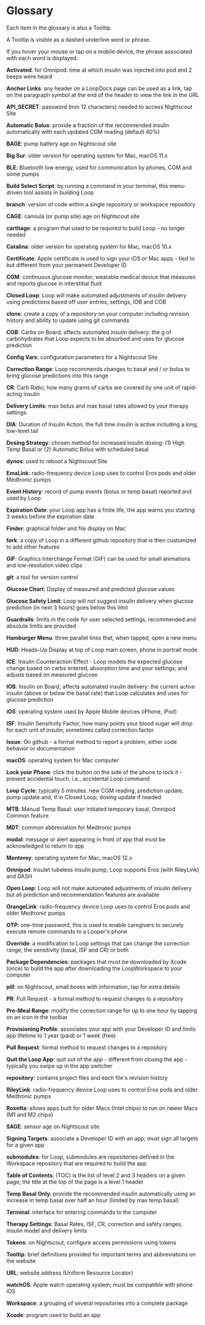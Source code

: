 # Glossary

Each item in the glossary is also a Tooltip.

A Tooltip is visible as a dashed underline word or phrase.

If you hover your mouse or tap on a mobile device, the phrase associated with each word is displayed.


**Activated**: for Omnipod: time at which insulin was injected into pod and 2 beeps were heard

**Anchor Links**: any header on a LoopDocs page can be used as a link, tap on the paragraph symbol at the end of the header to view the link in the URL

**API_SECRET**: password (min 12 characters) needed to access Nightscout Site

**Automatic Bolus**: provide a fraction of the recommended insulin automatically with each updated CGM reading (default 40%)

**BAGE**: pump battery age on Nightscout site

**Big Sur**: older version for operating system for Mac, macOS 11.x

**BLE**: Bluetooth low energy, used for communication by phones, CGM and some pumps

**Build Select Script**: by running a command in your terminal, this menu-driven tool assists in building Loop

**branch**: version of code within a single repository or workspace repository

**CAGE**: cannula (or pump site) age on Nightscout site

**carthage**: a program that used to be required to build Loop - no longer needed

**Catalina**: older version for operating system for Mac, macOS 10.x

**Certificate**: Apple certificate is used to sign your iOS or Mac apps - tied to but different from your permanent Developer ID

**CGM**: continuous glucose monitor, wearable medical device that measures and reports glucose in interstitial fluid

**Closed Loop**: Loop will make automated adjustments of insulin delivery using predictions based off user entries, settings, IOB and COB

**clone**: create a copy of a repository on your computer including revision history and ability to update using git commands

**COB**: Carbs on Board, affects automated insulin delivery: the g of carbohydrates that Loop expects to be absorbed and uses for glucose prediction

**Config Vars**: configuration parameters for a Nightscout Site

**Correction Range**: Loop recommends changes to basal and / or bolus to bring glucose predictions into this range

**CR**: Carb Ratio; how many grams of carbs are covered by one unit of rapid-acting insulin

**Delivery Limits**: max bolus and max basal rates allowed by your therapy settings

**DIA**: Duration of Insulin Action, the full time insulin is active including a long, low-level tail

**Dosing Strategy**: chosen method for increased insulin dosing: (1) High Temp Basal or (2) Automatic Bolus with scheduled basal

**dynos**: used to reboot a Nightscout Site

**EmaLink**: radio-frequency device Loop uses to control Eros pods and older Medtronic pumps

**Event History**: record of pump events (bolus or temp basal) reported and used by Loop

**Expiration Date**: your Loop app has a finite life, the app warns you starting 3 weeks before the expiration date

**Finder**: graphical folder and file display on Mac

**fork**: a copy of Loop in a different github repository that is then customized to add other features

**GIF**: Graphics Interchange Format (GIF) can be used for small animations and low-resolution video clips

**git**: a tool for version control

**Glucose Chart**: Display of measured and predicted glucose values

**Glucose Safety Limit**: Loop will not suggest insulin delivery when glucose prediction (in next 3 hours) goes below this limit

**Guardrails**: limits in the code for user selected settings, recommended and absolute limits are provided

**Hamburger Menu**: three parallel lines that, when tapped, open a new menu

**HUD**: Heads-Up Display at top of Loop main screen, phone in portrait mode

**ICE**: Insulin Counteraction Effect - Loop models the expected glucose change based on carbs entered, absorption time and your settings; and adjusts based on measured glucose

**IOB**: Insulin on Board, affects automated insulin delivery: the current active insulin (above or below the basal rate) that Loop calculates and uses for glucose prediction

**iOS**: operating system used by Apple Mobile devices (iPhone, iPod)

**ISF**: Insulin Sensitivity Factor; how many points your blood sugar will drop for each unit of insulin; sometimes called correction factor

**Issue**: On github - a formal method to report a problem, either code behavior or documentation

**macOS**: operating system for Mac computer

**Lock your Phone**: click the button on the side of the phone to lock it - prevent accidental touch, i.e., accidental Loop command

**Loop Cycle**: typically 5 minutes: new CGM reading, prediction update, pump update and, if in Closed Loop, dosing update if needed

**MTB**: Manual Temp Basal: user initiated temporary basal, Omnipod Common feature

**MDT**: common abbreviation for Medtronic pumps

**modal**: message or alert appearing in front of app that must be acknowledged to return to app

**Monterey**: operating system for Mac, macOS 12.x

**Omnipod**: Insulet tubeless insulin pump; Loop supports Eros (with RileyLink) and DASH

**Open Loop**: Loop will not make automated adjustments of insulin delivery but all prediction and recommendation features are available

**OrangeLink**: radio-frequency device Loop uses to control Eros pods and older Medtronic pumps

**OTP**: one-time password, this is used to enable caregivers to securely execute remote commands to a Looper's phone

**Override**: a modification to Loop settings that can change the correction range, the sensitivity (basal, ISF and CR) or both

**Package Dependencies**: packages that must be downloaded by Xcode (once) to build the app after downloading the LoopWorkspace to your computer

**pill**: on Nightscout, small boxes with information, tap for extra details

**PR**: Pull Request - a formal method to request changes to a repository

**Pre-Meal Range**: modify the correction range for up to one hour by tapping on an icon in the toolbar

**Provisioning Profile**: associates your app with your Developer ID and limits app lifetime to 1 year (paid) or 1 week (free)

**Pull Request**: formal method to request changes to a repository

**Quit the Loop App**: quit out of the app - different from closing the app - typically you swipe up in the app switcher

**repository**: contains project files and each file's revision history

**RileyLink**: radio-frequency device Loop uses to control Eros pods and older Medtronic pumps

**Rosetta**: allows apps built for older Macs (Intel chips) to run on newer Macs (M1 and M2 chips)

**SAGE**: sensor age on Nightscout site

**Signing Targets**: associate a Developer ID with an app; must sign all targets for a given app

**submodules**: for Loop, submodules are repositories defined in the Workspace repository that are required to build the app

**Table of Contents**: (TOC) is the list of level 2 and 3 headers on a given page; the title at the top of the page is a level 1 header

**Temp Basal Only**: provide the recommended insulin automatically using an increase in temp basal over half an hour (limited by max temp basal)

**Terminal**: interface for entering commands to the computer

**Therapy Settings**: Basal Rates, ISF, CR, correction and safety ranges, insulin model and delivery limits

**Tokens**: on Nightscout, configure access permissions using tokens

**Tooltip**: brief definitions provided for important terms and abbreviations on the website

**URL**: website address (Uniform Resource Locator)

**watchOS**: Apple watch operating system; must be compatible with phone iOS

**Workspace**: a grouping of several repositories into a complete package

**Xcode**: program used to build an app
